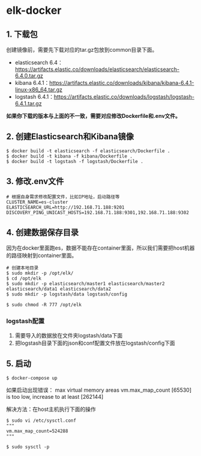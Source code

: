 # elk-docker
## 1. 下载包
创建镜像前，需要先下载对应的tar.gz包放到common目录下面。
- elasticsearch 6.4：https://artifacts.elastic.co/downloads/elasticsearch/elasticsearch-6.4.0.tar.gz
- kibana 6.4.1：https://artifacts.elastic.co/downloads/kibana/kibana-6.4.1-linux-x86_64.tar.gz
- logstash 6.4.1：https://artifacts.elastic.co/downloads/logstash/logstash-6.4.1.tar.gz

**如果你下载的版本与上面的不一致，需要对应修改Dockerfile和.env文件。**


## 2. 创建Elasticsearch和Kibana镜像
```
$ docker build -t elasticsearch -f elasticsearch/Dockerfile .
$ docker build -t kibana -f kibana/Dockerfile .
$ docker build -t logstash -f logstash/Dockerfile .
```

## 3. 修改.env文件
```
# 根据自身需求修改配置文件，比如IP地址，启动路径等
CLUSTER_NAME=es-cluster
ELASTICSEARCH_URL=http://192.168.71.188:9201
DISCOVERY_PING_UNICAST_HOSTS=192.168.71.188:9301,192.168.71.188:9302
```

## 4. 创建数据保存目录
因为在docker里面跑es，数据不能存在container里面，所以我们需要把host机器的路径映射到container里面。
```
# 创建本地目录
$ sudo mkdir -p /opt/elk/
$ cd /opt/elk
$ sudo mkdir -p elasticsearch/master1 elasticsearch/master2 elasticsearch/data1 elasticsearch/data2
$ sudo mkdir -p logstash/data logstash/config

$ sudo chmod -R 777 /opt/elk
```

### logstash配置
1. 需要导入的数据放在文件夹logstash/data下面
2. 把logstash目录下面的json和conf配置文件放在logstash/config下面

## 5. 启动
```
$ docker-compose up
```
如果启动出现错误：
max virtual memory areas vm.max_map_count [65530] is too low, increase to at least [262144]

解决方法：在host主机执行下面的操作
```
$ sudo vi /etc/sysctl.conf
"""
vm.max_map_count=524288
"""

$ sudo sysctl -p
```
